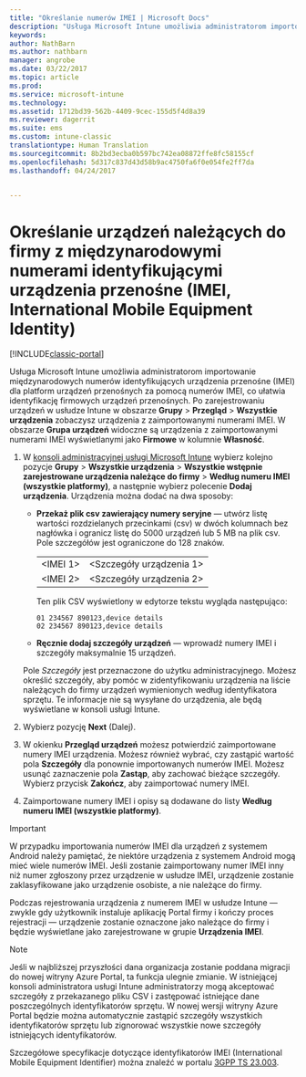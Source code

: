 ```yaml
---
title: "Określanie numerów IMEI | Microsoft Docs"
description: "Usługa Microsoft Intune umożliwia administratorom importowanie numerów IMEI dla platform urządzeń przenośnych w celu ułatwienia identyfikacji firmowych urządzeń przenośnych"
keywords: 
author: NathBarn
ms.author: nathbarn
manager: angrobe
ms.date: 03/22/2017
ms.topic: article
ms.prod: 
ms.service: microsoft-intune
ms.technology: 
ms.assetid: 1712bd39-562b-4409-9cec-155d5f4d8a39
ms.reviewer: dagerrit
ms.suite: ems
ms.custom: intune-classic
translationtype: Human Translation
ms.sourcegitcommit: 8b2bd3ecba0b597bc742ea08872ffe8fc58155cf
ms.openlocfilehash: 5d317c837d43d58b9ac4750fa6f0e054fe2ff7da
ms.lasthandoff: 04/24/2017


---
```


# <a name="specify-corporate-owned-devices-with-international-mobile-equipment-identity-imei-numbers"></a>Określanie urządzeń należących do firmy z międzynarodowymi numerami identyfikującymi urządzenia przenośne (IMEI, International Mobile Equipment Identity)

[!INCLUDE[classic-portal](../includes/classic-portal.md)]

Usługa Microsoft Intune umożliwia administratorom importowanie międzynarodowych numerów identyfikujących urządzenia przenośne (IMEI) dla platform urządzeń przenośnych za pomocą numerów IMEI, co ułatwia identyfikację firmowych urządzeń przenośnych. Po zarejestrowaniu urządzeń w usłudze Intune w obszarze **Grupy** > **Przegląd** > **Wszystkie urządzenia** zobaczysz urządzenia z zaimportowanymi numerami IMEI. W obszarze **Grupa urządzeń** widoczne są urządzenia z zaimportowanymi numerami IMEI wyświetlanymi jako **Firmowe** w kolumnie **Własność**.

1. W [konsoli administracyjnej usługi Microsoft Intune](https://manage.microsoft.com) wybierz kolejno pozycje **Grupy** &gt; **Wszystkie urządzenia** &gt; **Wszystkie wstępnie zarejestrowane urządzenia należące do firmy** &gt; **Według numeru IMEI (wszystkie platformy)**, a następnie wybierz polecenie **Dodaj urządzenia**. Urządzenia można dodać na dwa sposoby:

    -   **Przekaż plik csv zawierający numery seryjne** — utwórz listę wartości rozdzielanych przecinkami (csv) w dwóch kolumnach bez nagłówka i ogranicz listę do 5000 urządzeń lub 5 MB na plik csv. Pole szczegółów jest ograniczone do 128 znaków.

        |||
        |-|-|
        |&lt;IMEI 1&gt;|&lt;Szczegóły urządzenia 1&gt;|
        |&lt;IMEI 2&gt;|&lt;Szczegóły urządzenia 2&gt;|
        Ten plik CSV wyświetlony w edytorze tekstu wygląda następująco:

        ```
        01 234567 890123,device details
        02 234567 890123,device details
        ```

    -   **Ręcznie dodaj szczegóły urządzeń** — wprowadź numery IMEI i szczegóły maksymalnie 15 urządzeń.

   Pole *Szczegóły* jest przeznaczone do użytku administracyjnego. Możesz określić szczegóły, aby pomóc w zidentyfikowaniu urządzenia na liście należących do firmy urządzeń wymienionych według identyfikatora sprzętu. Te informacje nie są wysyłane do urządzenia, ale będą wyświetlane w konsoli usługi Intune.

2.   Wybierz pozycję **Next** (Dalej).
3.  W okienku **Przegląd urządzeń** możesz potwierdzić zaimportowane numery IMEI urządzenia. Możesz również wybrać, czy zastąpić wartość pola **Szczegóły** dla ponownie importowanych numerów IMEI. Możesz usunąć zaznaczenie pola **Zastąp**, aby zachować bieżące szczegóły. Wybierz przycisk **Zakończ**, aby zaimportować numery IMEI.
4.  Zaimportowane numery IMEI i opisy są dodawane do listy **Według numeru IMEI (wszystkie platformy)**.

> [!IMPORTANT]
> W przypadku importowania numerów IMEI dla urządzeń z systemem Android należy pamiętać, że niektóre urządzenia z systemem Android mogą mieć wiele numerów IMEI. Jeśli zostanie zaimportowany numer IMEI inny niż numer zgłoszony przez urządzenie w usłudze IMEI, urządzenie zostanie zaklasyfikowane jako urządzenie osobiste, a nie należące do firmy.

Podczas rejestrowania urządzenia z numerem IMEI w usłudze Intune — zwykle gdy użytkownik instaluje aplikację Portal firmy i kończy proces rejestracji — urządzenie zostanie oznaczone jako należące do firmy i będzie wyświetlane jako zarejestrowane w grupie **Urządzenia IMEI**.

>[!NOTE]
> Jeśli w najbliższej przyszłości dana organizacja zostanie poddana migracji do nowej witryny Azure Portal, ta funkcja ulegnie zmianie. W istniejącej konsoli administratora usługi Intune administratorzy mogą akceptować szczegóły z przekazanego pliku CSV i zastępować istniejące dane poszczególnych identyfikatorów sprzętu. W nowej wersji witryny Azure Portal będzie można automatycznie zastąpić szczegóły wszystkich identyfikatorów sprzętu lub zignorować wszystkie nowe szczegóły istniejących identyfikatorów.

Szczegółowe specyfikacje dotyczące identyfikatorów IMEI (International Mobile Equipment Identifier) można znaleźć w portalu [3GPP TS 23.003](https://portal.3gpp.org/desktopmodules/Specifications/SpecificationDetails.aspx?specificationId=729).

